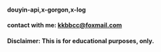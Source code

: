 
#### douyin-api,x-gorgon,x-log  
#### contact with me: kkbbcc@foxmail.com
#### Disclaimer: This is for educational purposes, only.




